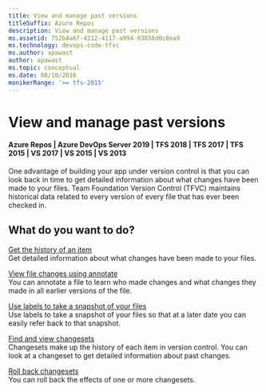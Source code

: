 ```yaml
---
title: View and manage past versions
titleSuffix: Azure Repos
description: View and manage past versions
ms.assetid: 752b4a6f-4212-4117-a994-03856d0c8ea9
ms.technology: devops-code-tfvc
ms.author: apawast
author: apawast
ms.topic: conceptual
ms.date: 08/10/2016
monikerRange: '>= tfs-2015'
---
```



# View and manage past versions

#### Azure Repos | Azure DevOps Server 2019 | TFS 2018 | TFS 2017 | TFS 2015 | VS 2017 | VS 2015 | VS 2013

One advantage of building your app under version control is that you can look back in time to get detailed information about what changes have been made to your files. Team Foundation Version Control (TFVC) maintains historical data related to every version of every file that has ever been checked in.

## What do you want to do?

   [Get the history of an item](get-history-item.md)     
Get detailed information about what changes have been made to your files.

   [View file changes using annotate](view-file-changes-using-annotate.md)     
You can annotate a file to learn who made changes and what changes they made in all earlier versions of the file.

   [Use labels to take a snapshot of your files](use-labels-take-snapshot-your-files.md)     
Use labels to take a snapshot of your files so that at a later date you can easily refer back to that snapshot.

   [Find and view changesets](find-view-changesets.md)     
Changesets make up the history of each item in version control. You can look at a changeset to get detailed information about past changes.

   [Roll back changesets](roll-back-changesets.md)     
You can roll back the effects of one or more changesets.
